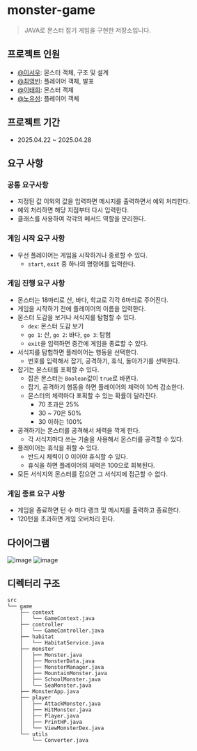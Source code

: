 # monster-game

> JAVA로 몬스터 잡기 게임을 구현한 저장소입니다.

## 프로젝트 인원

- [@이서우](https://github.com/seowlee): 몬스터 객체, 구조 및 설계
- [@최영빈](https://github.com/bin778): 플레이어 객체, 발표
- [@이태희](https://github.com/taeheehi): 몬스터 객체
- [@노유성](https://github.com/nes0903): 플레이어 객체

## 프로젝트 기간

- 2025.04.22 ~ 2025.04.28

## 요구 사항

### 공통 요구사항

- 지정된 값 이외의 값을 입력하면 메시지를 출력하면서 예외 처리한다.
- 예외 처리하면 해당 지점부터 다시 입력한다.
- 클래스를 사용하여 각각의 메서드 역할을 분리한다.

### 게임 시작 요구 사항

- 우선 플레이어는 게임을 시작하거나 종료할 수 있다.
  - `start`, `exit` 중 하나의 명령어를 입력한다.

### 게임 진행 요구 사항

- 몬스터는 18마리로 산, 바다, 학교로 각각 6마리로 주어진다.
- 게임을 시작하기 전에 플레이어의 이름을 입력한다.
- 몬스터 도감을 보거나 서식지를 탐험할 수 있다.
  - `dex`: 몬스터 도감 보기
  - `go 1`: 산, `go 2`: 바다, `go 3`: 탐험
  - `exit`을 입력하면 중간에 게임을 종료할 수 있다.
- 서식지를 탐험하면 플레이어는 행동을 선택한다.
  - 번호를 입력해서 잡기, 공격하기, 휴식, 돌아가기를 선택한다.
- 잡기는 몬스터를 포획할 수 있다.
  - 잡은 몬스터는 `Boolean`값이 `true`로 바뀐다.
  - 잡기, 공격하기 행동을 하면 플레이어의 체력이 10씩 감소한다.
  - 몬스터의 체력마다 포획할 수 있는 확률이 달라진다.
    - 70 초과은 25%
    - 30 ~ 70은 50%
    - 30 이하는 100%
- 공격하기는 몬스터를 공격해서 체력을 깍게 한다.
  - 각 서식지마다 쓰는 기술을 사용해서 몬스터를 공격할 수 있다.
- 플레이어는 휴식을 취할 수 있다.
  - 반드시 체력이 0 이어야 휴식할 수 있다.
  - 휴식을 하면 플레이어의 체력은 100으로 회복된다.
- 모든 서식지의 몬스터를 잡으면 그 서식지에 접근할 수 없다.

### 게임 종료 요구 사항

- 게임을 종료하면 턴 수 마다 랭크 및 메시지를 출력하고 종료한다.
- 120턴을 초과하면 게임 오버처리 한다.

## 다이어그램

![image](https://github.com/user-attachments/assets/a96840de-4045-47c7-8b1c-ae6805d6452f)
![image](https://github.com/user-attachments/assets/2df5c7b0-fe61-4dc1-ac26-bb0831bee41a)

## 디렉터리 구조
```
src
└── game
    ├── context
    │   └── GameContext.java
    ├── controller
    │   └── GameController.java
    ├── habitat
    │   └── HabitatService.java
    ├── monster
    │   ├── Monster.java
    │   ├── MonsterData.java
    │   ├── MonsterManager.java
    │   ├── MountainMonster.java
    │   ├── SchoolMonster.java
    │   └── SeaMonster.java
    ├── MonsterApp.java
    ├── player
    │   ├── AttackMonster.java
    │   ├── HitMonster.java
    │   ├── Player.java
    │   ├── PrintHP.java
    │   └── ViewMonsterDex.java
    └── utils
        └── Converter.java
```

